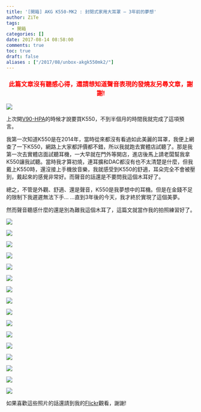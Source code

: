 ```yaml
---
title: '[開箱] AKG K550-MK2 : 封閉式家用大耳罩 — 3年前的夢想'
author: ZiTe
tags:
  - 開箱
categories: []
date: 2017-08-14 08:58:00
comments: true
toc: true
draft: false
aliases : ["/2017/08/unbox-akgk550mk2/"]
---
```

<h3 style="text-align: center;"><span style="color: red;">
此篇文章沒有聽感心得，還請想知道聲音表現的發燒友另尋文章，謝謝!
</span></span></h3>

![](https://1.bp.blogspot.com/-wRR3fSzS6U0/XqYu_MdJZhI/AAAAAAAACJA/sWbti4dEfWosVhCpNr0fyy2fqMFJ908gwCPcBGAsYHg/s400/AKG%2BK550%2BMK2-019.jpg)

上次開[V90-HPA](/posts/unbox-v90hpa/)的時候才說要買K550，不到半個月的時間我就完成了這項預言。 

<!--more-->

我第一次知道K550是在2014年，當時從來都沒有看過如此美麗的耳罩，我便上網查了一下K550，網路上大家都評價都不錯，所以我就跑去實體店試聽了。那是我第一次去實體店面試聽耳機，一大早就在門外等開店，進店後馬上請老闆幫我拿K550讓我試聽。當時我才算初燒，連耳擴和DAC都沒有也不太清楚是什麼，但我戴上K550時，還沒接上手機放音樂，我就感受到K550的舒適，耳朵完全不會被壓到，戴起來的感覺非常好。而聲音的話還是不要問我這個木耳好了。 

總之，不管是外觀、舒適、還是聲音，K550是我夢想中的耳機。但是在金錢不足的限制下我遲遲無法下手... ...直到3年後的今天，我才終於實現了這個美夢。 

然而聲音聽感什麼的還是別為難我這個木耳了，這篇文就當作我的拍照練習好了。

![](https://1.bp.blogspot.com/-F8iV08kI8cI/XqYu_GZO0gI/AAAAAAAACJA/87-WfsBtp0MeQ9KDNI6yUpvZni4qa_0mQCPcBGAsYHg/s1600/AKG%2BK550%2BMK2-003.jpg)

![](https://1.bp.blogspot.com/-EXkD-3EeYf0/XqYu_G933hI/AAAAAAAACJA/K9uicSjXtXA4RwbR2kDsCnfor252cZx3QCPcBGAsYHg/s1600/AKG%2BK550%2BMK2-002.jpg)

![](https://1.bp.blogspot.com/-a6CnR83hBnU/XqYu_LDeY5I/AAAAAAAACJA/y3pdGbYQA1gn7GKTijPPtwE4JRivmQyQACPcBGAsYHg/s1600/AKG%2BK550%2BMK2-004.jpg)

![](https://1.bp.blogspot.com/-xQFqquoxWtE/XqYu_EAZgSI/AAAAAAAACJA/SoWMxlf3WX0GENuM8kirasRwhiWRvkH3ACPcBGAsYHg/s1600/AKG%2BK550%2BMK2-012.jpg)

![](https://1.bp.blogspot.com/-kJNEetpLD7Y/XqYu_I5gG6I/AAAAAAAACJA/3DF93Z5ME48YDr2Y255jEiyb2kxvnRepACPcBGAsYHg/s1600/AKG%2BK550%2BMK2-016.jpg)

![](https://1.bp.blogspot.com/-wio4ZgCi_7k/XqYu_OvPZ_I/AAAAAAAACJA/btjGT5VqwpkyyW8wuZR1-Mq4iBTbfRyuwCPcBGAsYHg/s1600/AKG%2BK550%2BMK2-014.jpg)

![](https://1.bp.blogspot.com/-28zM4w0mCTo/XqYu_FlRp9I/AAAAAAAACJA/DpY4uqs0xD09C5udrP-tWfBM49JUimQswCPcBGAsYHg/s1600/AKG%2BK550%2BMK2-006.jpg)

![](https://1.bp.blogspot.com/-5-F10mWbM2Q/XqYu_EozR0I/AAAAAAAACJA/B-fiu0dvQ3waw3W0rWQvDtPyG8aBj0VeACPcBGAsYHg/s1600/AKG%2BK550%2BMK2-011.jpg)

![](https://1.bp.blogspot.com/-47Sj_3NFp1c/XqYu_AO2AsI/AAAAAAAACJA/2MLuSZkhunQuzSVzeHc54_8ue91PD6yLQCPcBGAsYHg/s1600/AKG%2BK550%2BMK2-017.jpg)

![](https://1.bp.blogspot.com/-VDS0psxfzK4/XqYu_JTYw_I/AAAAAAAACJA/LBqDLMujkhMNGek393l_7vlYxPG6bOnIQCPcBGAsYHg/s1600/AKG%2BK550%2BMK2-007.jpg)

![](https://1.bp.blogspot.com/-O9PGbkMQOdY/XqYu_LSyAxI/AAAAAAAACJA/IU1hjOTLPREvU7CUNUnpS0MiobBviTPOwCPcBGAsYHg/s1600/AKG%2BK550%2BMK2-009.jpg)

![](https://1.bp.blogspot.com/-zKUc6N293PY/XqYu_E_cuoI/AAAAAAAACJA/4s4bjM5MCkcntqFIZYNzJvhnDj-NmOgQACPcBGAsYHg/s1600/AKG%2BK550%2BMK2-010.jpg)

![](https://1.bp.blogspot.com/-bL6WSvppbgU/XqYu_JwdA9I/AAAAAAAACJA/XrPOAMm2P9wCCjdk_pWuKFC1Ji_pYZTAQCPcBGAsYHg/s1600/AKG%2BK550%2BMK2-015.jpg)

![](https://1.bp.blogspot.com/-VapGs0mOD8A/XqYu_NtQ6FI/AAAAAAAACJA/fmqGPLxiS3gHmvcAg8upU9OPK6owhvw4gCPcBGAsYHg/s1600/AKG%2BK550%2BMK2-022.jpg)

![](https://1.bp.blogspot.com/-mtKzgzjklag/XqYu_GuhriI/AAAAAAAACJA/-pYOatjpiiQPcAJgvaY87Ezl3U2ivFTcgCPcBGAsYHg/s1600/AKG%2BK550%2BMK2-021.jpg)

![](https://1.bp.blogspot.com/-iA1sRAp0H-U/XqYu_LGVNNI/AAAAAAAACJA/Ci1lruQjW50tS9nJ5YG0Kk-lnq0WdYXEwCPcBGAsYHg/s1600/AKG%2BK550%2BMK2-018.jpg)

如果喜歡這些照片的話還請到我的[Flickr](https://flic.kr/s/aHsm6zhXfp)觀看，謝謝!
